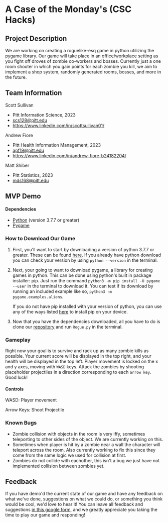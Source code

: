 # A Case of the Monday's (CSC Hacks)

## Project Description
We are working on creating a roguelike-esq game in python utilizing the pygame library. Our game will take place in an office/workplace setting as you fight off droves of zombie co-workers and bosses. Currently just a one room shooter in which you gain points for each zombie you kill, we aim to implement a shop system, randomly generated rooms, bosses, and more in the future.

## Team Information
Scott Sullivan
* Pitt Information Science, 2023
* scs128@pitt.edu
* https://www.linkedin.com/in/scottsullivan01/

Andrew Fiore
* Pitt Health Information Management, 2023
* apf19@pitt.edu
* https://www.linkedin.com/in/andrew-fiore-b24182204/

Matt Shiber
* Pitt Statistics, 2023
* mds168@pitt.edu

## MVP Demo

#### Dependencies
 - [Python](https://www.python.org/) (version 3.7.7 or greater)
 - [Pygame](https://www.pygame.org/wiki/about)

### How to Download Our Game

1. First, you'll want to start by downloading a version of python 3.7.7 or greater. These can be found [here](https://www.python.org/downloads/). If you already have python download you can check your version by using ```python --version``` in the terminal.

2. Next, your going to want to download pygame, a library for creating games in python. This can be done using python's built in package installer: pip. Just run the command ```python3 -m pip install -U pygame --user``` in the terminal to download it. You can test if its download by running an included example like so, ```python3 -m pygame.examples.aliens```. 

    If you do not have pip installed with your version of python, you can use any of the ways listed [here](https://pip.pypa.io/en/stable/installation/#ensurepip) to install pip on your device.

3. Now that you have the dependencies downloaded, all you have to do is clone our [repository](https://github.com/scs128/Case-of-Mondays) and run ```Rogue.py``` in the terminal.

### Gameplay

Right now your goal is to survive and rack up as many zombie kills as possible. Your current score will be displayed in the top right, and your health will be displayed in the top left. Player movement is locked on the x and y axes, moving with ```WASD``` keys. Attack the zombies by shooting placeholder projectiles in a direction corresponding to each ```arrow key```. Good luck!

#### Controls
WASD: Player movement

Arrow Keys: Shoot Projectile

### Known Bugs
* Zombie collision with objects in the room is very iffy, sometimes teleporting to other sides of the object. We are currently working on this.
* Sometimes when player is hit by a zombie near a wall the character will teleport across the room. Also currently working to fix this since they come from the same logic we used for collision at first.
* Zombies do not collide with eachother, this isn't a bug we just have not implemented collision between zombies yet.

## Feedback

If you have demo'd the current state of our game and have any feedback on what we've done, suggestions on what we could do, or something you think would be cool, we'd love to hear it! You can leave all feedback and suggestions [in this google form](https://forms.gle/ZvYj9mZQgRrRbkNv7), and we greatly appreciate you taking the time to play our game and responding!
